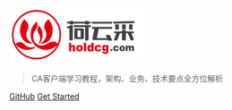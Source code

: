   ![logo](img/logo(已去底).png)
  > CA客户端学习教程，架构、业务、技术要点全方位解析

  [GitHub](https://github.com/macrozheng/mall-learning)
  [Get Started](myFile/setUpExe.md)
